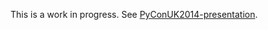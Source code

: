 This is a work in progress.
See [PyConUK2014-presentation](https://github.com/amfarrell/DevXquestions/blob/master/PyConUK2014-presentation).

